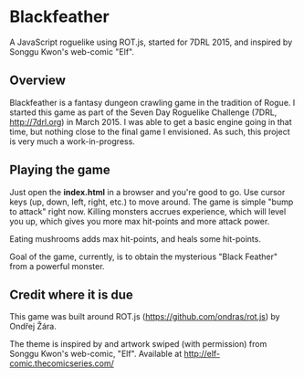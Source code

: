 # Blackfeather
A JavaScript roguelike using ROT.js, started for 7DRL 2015, and inspired by Songgu Kwon's web-comic "Elf".

## Overview
Blackfeather is a fantasy dungeon crawling game in the tradition of Rogue. I started this game as part of the Seven Day Roguelike Challenge 
(7DRL, http://7drl.org) in March 2015. I was able to get a basic engine going in that time, but nothing close to the final game I 
envisioned. As such, this project is very much a work-in-progress.

## Playing the game
Just open the **index.html** in a browser and you're good to go. Use cursor keys (up, down, left, right, etc.) to move around.
The game is simple "bump to attack" right now. Killing monsters accrues experience, which will level you up, which gives you 
more max hit-points and more attack power.

Eating mushrooms adds max hit-points, and heals some hit-points.

Goal of the game, currently, is to obtain the mysterious "Black Feather" from a powerful monster.

## Credit where it is due
This game was built around ROT.js (https://github.com/ondras/rot.js) by Ondřej Žára.

The theme is inspired by and artwork swiped (with permission) from Songgu Kwon's web-comic, "Elf". Available at http://elf-comic.thecomicseries.com/

